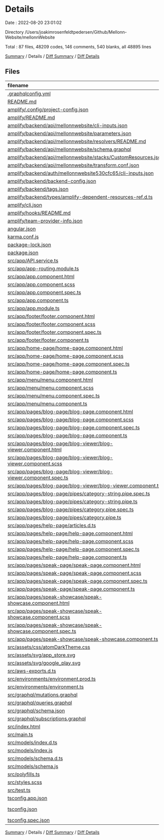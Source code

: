 # Details

Date : 2022-08-20 23:01:02

Directory /Users/joakimrosenfeldtpedersen/Github/Mellonn-Website/mellonnWebsite

Total : 87 files,  48209 codes, 146 comments, 540 blanks, all 48895 lines

[Summary](results.md) / Details / [Diff Summary](diff.md) / [Diff Details](diff-details.md)

## Files
| filename | language | code | comment | blank | total |
| :--- | :--- | ---: | ---: | ---: | ---: |
| [.graphqlconfig.yml](/.graphqlconfig.yml) | YAML | 15 | 0 | 1 | 16 |
| [README.md](/README.md) | Markdown | 14 | 0 | 14 | 28 |
| [amplify/.config/project-config.json](/amplify/.config/project-config.json) | JSON | 17 | 0 | 0 | 17 |
| [amplify/README.md](/amplify/README.md) | Markdown | 7 | 0 | 2 | 9 |
| [amplify/backend/api/mellonnwebsite/cli-inputs.json](/amplify/backend/api/mellonnwebsite/cli-inputs.json) | JSON | 23 | 0 | 0 | 23 |
| [amplify/backend/api/mellonnwebsite/parameters.json](/amplify/backend/api/mellonnwebsite/parameters.json) | JSON | 6 | 0 | 0 | 6 |
| [amplify/backend/api/mellonnwebsite/resolvers/README.md](/amplify/backend/api/mellonnwebsite/resolvers/README.md) | Markdown | 2 | 0 | 0 | 2 |
| [amplify/backend/api/mellonnwebsite/schema.graphql](/amplify/backend/api/mellonnwebsite/schema.graphql) | GraphQL | 10 | 0 | 1 | 11 |
| [amplify/backend/api/mellonnwebsite/stacks/CustomResources.json](/amplify/backend/api/mellonnwebsite/stacks/CustomResources.json) | JSON | 58 | 0 | 1 | 59 |
| [amplify/backend/api/mellonnwebsite/transform.conf.json](/amplify/backend/api/mellonnwebsite/transform.conf.json) | JSON | 10 | 0 | 0 | 10 |
| [amplify/backend/auth/mellonnwebsite530cfc65/cli-inputs.json](/amplify/backend/auth/mellonnwebsite530cfc65/cli-inputs.json) | JSON | 72 | 0 | 0 | 72 |
| [amplify/backend/backend-config.json](/amplify/backend/backend-config.json) | JSON | 53 | 0 | 0 | 53 |
| [amplify/backend/tags.json](/amplify/backend/tags.json) | JSON | 10 | 0 | 0 | 10 |
| [amplify/backend/types/amplify-dependent-resources-ref.d.ts](/amplify/backend/types/amplify-dependent-resources-ref.d.ts) | TypeScript | 20 | 0 | 0 | 20 |
| [amplify/cli.json](/amplify/cli.json) | JSON | 62 | 0 | 0 | 62 |
| [amplify/hooks/README.md](/amplify/hooks/README.md) | Markdown | 4 | 0 | 4 | 8 |
| [amplify/team-provider-info.json](/amplify/team-provider-info.json) | JSON | 33 | 0 | 0 | 33 |
| [angular.json](/angular.json) | JSON | 141 | 0 | 1 | 142 |
| [karma.conf.js](/karma.conf.js) | JavaScript | 37 | 6 | 2 | 45 |
| [package-lock.json](/package-lock.json) | JSON | 41,794 | 0 | 1 | 41,795 |
| [package.json](/package.json) | JSON | 45 | 0 | 1 | 46 |
| [src/app/API.service.ts](/src/app/API.service.ts) | TypeScript | 542 | 3 | 26 | 571 |
| [src/app/app-routing.module.ts](/src/app/app-routing.module.ts) | TypeScript | 19 | 0 | 3 | 22 |
| [src/app/app.component.html](/src/app/app.component.html) | HTML | 4 | 0 | 2 | 6 |
| [src/app/app.component.scss](/src/app/app.component.scss) | SCSS | 0 | 0 | 1 | 1 |
| [src/app/app.component.spec.ts](/src/app/app.component.spec.ts) | TypeScript | 31 | 0 | 5 | 36 |
| [src/app/app.component.ts](/src/app/app.component.ts) | TypeScript | 9 | 0 | 2 | 11 |
| [src/app/app.module.ts](/src/app/app.module.ts) | TypeScript | 40 | 0 | 3 | 43 |
| [src/app/footer/footer.component.html](/src/app/footer/footer.component.html) | HTML | 29 | 0 | 6 | 35 |
| [src/app/footer/footer.component.scss](/src/app/footer/footer.component.scss) | SCSS | 83 | 0 | 21 | 104 |
| [src/app/footer/footer.component.spec.ts](/src/app/footer/footer.component.spec.ts) | TypeScript | 18 | 0 | 6 | 24 |
| [src/app/footer/footer.component.ts](/src/app/footer/footer.component.ts) | TypeScript | 11 | 0 | 5 | 16 |
| [src/app/home-page/home-page.component.html](/src/app/home-page/home-page.component.html) | HTML | 1 | 0 | 0 | 1 |
| [src/app/home-page/home-page.component.scss](/src/app/home-page/home-page.component.scss) | SCSS | 0 | 0 | 1 | 1 |
| [src/app/home-page/home-page.component.spec.ts](/src/app/home-page/home-page.component.spec.ts) | TypeScript | 20 | 0 | 6 | 26 |
| [src/app/home-page/home-page.component.ts](/src/app/home-page/home-page.component.ts) | TypeScript | 11 | 0 | 5 | 16 |
| [src/app/menu/menu.component.html](/src/app/menu/menu.component.html) | HTML | 13 | 0 | 0 | 13 |
| [src/app/menu/menu.component.scss](/src/app/menu/menu.component.scss) | SCSS | 157 | 3 | 33 | 193 |
| [src/app/menu/menu.component.spec.ts](/src/app/menu/menu.component.spec.ts) | TypeScript | 18 | 0 | 6 | 24 |
| [src/app/menu/menu.component.ts](/src/app/menu/menu.component.ts) | TypeScript | 11 | 0 | 5 | 16 |
| [src/app/pages/blog-page/blog-page.component.html](/src/app/pages/blog-page/blog-page.component.html) | HTML | 76 | 0 | 1 | 77 |
| [src/app/pages/blog-page/blog-page.component.scss](/src/app/pages/blog-page/blog-page.component.scss) | SCSS | 257 | 1 | 53 | 311 |
| [src/app/pages/blog-page/blog-page.component.spec.ts](/src/app/pages/blog-page/blog-page.component.spec.ts) | TypeScript | 20 | 0 | 6 | 26 |
| [src/app/pages/blog-page/blog-page.component.ts](/src/app/pages/blog-page/blog-page.component.ts) | TypeScript | 78 | 0 | 12 | 90 |
| [src/app/pages/blog-page/blog-viewer/blog-viewer.component.html](/src/app/pages/blog-page/blog-viewer/blog-viewer.component.html) | HTML | 12 | 0 | 2 | 14 |
| [src/app/pages/blog-page/blog-viewer/blog-viewer.component.scss](/src/app/pages/blog-page/blog-viewer/blog-viewer.component.scss) | SCSS | 31 | 0 | 6 | 37 |
| [src/app/pages/blog-page/blog-viewer/blog-viewer.component.spec.ts](/src/app/pages/blog-page/blog-viewer/blog-viewer.component.spec.ts) | TypeScript | 18 | 0 | 6 | 24 |
| [src/app/pages/blog-page/blog-viewer/blog-viewer.component.ts](/src/app/pages/blog-page/blog-viewer/blog-viewer.component.ts) | TypeScript | 70 | 1 | 12 | 83 |
| [src/app/pages/blog-page/pipes/category-string.pipe.spec.ts](/src/app/pages/blog-page/pipes/category-string.pipe.spec.ts) | TypeScript | 7 | 0 | 2 | 9 |
| [src/app/pages/blog-page/pipes/category-string.pipe.ts](/src/app/pages/blog-page/pipes/category-string.pipe.ts) | TypeScript | 14 | 0 | 6 | 20 |
| [src/app/pages/blog-page/pipes/category.pipe.spec.ts](/src/app/pages/blog-page/pipes/category.pipe.spec.ts) | TypeScript | 7 | 0 | 2 | 9 |
| [src/app/pages/blog-page/pipes/category.pipe.ts](/src/app/pages/blog-page/pipes/category.pipe.ts) | TypeScript | 25 | 0 | 8 | 33 |
| [src/app/pages/help-page/articles.d.ts](/src/app/pages/help-page/articles.d.ts) | TypeScript | 10 | 0 | 1 | 11 |
| [src/app/pages/help-page/help-page.component.html](/src/app/pages/help-page/help-page.component.html) | HTML | 0 | 37 | 2 | 39 |
| [src/app/pages/help-page/help-page.component.scss](/src/app/pages/help-page/help-page.component.scss) | SCSS | 94 | 0 | 20 | 114 |
| [src/app/pages/help-page/help-page.component.spec.ts](/src/app/pages/help-page/help-page.component.spec.ts) | TypeScript | 18 | 0 | 6 | 24 |
| [src/app/pages/help-page/help-page.component.ts](/src/app/pages/help-page/help-page.component.ts) | TypeScript | 39 | 2 | 9 | 50 |
| [src/app/pages/speak-page/speak-page.component.html](/src/app/pages/speak-page/speak-page.component.html) | HTML | 166 | 0 | 6 | 172 |
| [src/app/pages/speak-page/speak-page.component.scss](/src/app/pages/speak-page/speak-page.component.scss) | SCSS | 363 | 1 | 82 | 446 |
| [src/app/pages/speak-page/speak-page.component.spec.ts](/src/app/pages/speak-page/speak-page.component.spec.ts) | TypeScript | 18 | 0 | 6 | 24 |
| [src/app/pages/speak-page/speak-page.component.ts](/src/app/pages/speak-page/speak-page.component.ts) | TypeScript | 11 | 0 | 5 | 16 |
| [src/app/pages/speak-showcase/speak-showcase.component.html](/src/app/pages/speak-showcase/speak-showcase.component.html) | HTML | 10 | 0 | 1 | 11 |
| [src/app/pages/speak-showcase/speak-showcase.component.scss](/src/app/pages/speak-showcase/speak-showcase.component.scss) | SCSS | 30 | 0 | 4 | 34 |
| [src/app/pages/speak-showcase/speak-showcase.component.spec.ts](/src/app/pages/speak-showcase/speak-showcase.component.spec.ts) | TypeScript | 20 | 0 | 6 | 26 |
| [src/app/pages/speak-showcase/speak-showcase.component.ts](/src/app/pages/speak-showcase/speak-showcase.component.ts) | TypeScript | 134 | 11 | 33 | 178 |
| [src/assets/css/atomDarkTheme.css](/src/assets/css/atomDarkTheme.css) | CSS | 110 | 7 | 26 | 143 |
| [src/assets/svg/app_store.svg](/src/assets/svg/app_store.svg) | XML | 46 | 0 | 1 | 47 |
| [src/assets/svg/google_play.svg](/src/assets/svg/google_play.svg) | XML | 112 | 1 | 1 | 114 |
| [src/aws-exports.d.ts](/src/aws-exports.d.ts) | TypeScript | 2 | 0 | 0 | 2 |
| [src/environments/environment.prod.ts](/src/environments/environment.prod.ts) | TypeScript | 3 | 0 | 1 | 4 |
| [src/environments/environment.ts](/src/environments/environment.ts) | TypeScript | 3 | 11 | 3 | 17 |
| [src/graphql/mutations.graphql](/src/graphql/mutations.graphql) | GraphQL | 54 | 1 | 1 | 56 |
| [src/graphql/queries.graphql](/src/graphql/queries.graphql) | GraphQL | 67 | 1 | 1 | 69 |
| [src/graphql/schema.json](/src/graphql/schema.json) | JSON | 2,484 | 0 | 0 | 2,484 |
| [src/graphql/subscriptions.graphql](/src/graphql/subscriptions.graphql) | GraphQL | 45 | 1 | 1 | 47 |
| [src/index.html](/src/index.html) | HTML | 25 | 3 | 4 | 32 |
| [src/main.ts](/src/main.ts) | TypeScript | 12 | 0 | 5 | 17 |
| [src/models/index.d.ts](/src/models/index.d.ts) | TypeScript | 18 | 0 | 6 | 24 |
| [src/models/index.js](/src/models/index.js) | JavaScript | 6 | 1 | 4 | 11 |
| [src/models/schema.d.ts](/src/models/schema.d.ts) | TypeScript | 2 | 0 | 1 | 3 |
| [src/models/schema.js](/src/models/schema.js) | JavaScript | 109 | 0 | 0 | 109 |
| [src/polyfills.ts](/src/polyfills.ts) | TypeScript | 5 | 47 | 6 | 58 |
| [src/styles.scss](/src/styles.scss) | SCSS | 46 | 1 | 10 | 57 |
| [src/test.ts](/src/test.ts) | TypeScript | 18 | 4 | 5 | 27 |
| [tsconfig.app.json](/tsconfig.app.json) | JSON | 14 | 1 | 1 | 16 |
| [tsconfig.json](/tsconfig.json) | JSON with Comments | 33 | 1 | 1 | 35 |
| [tsconfig.spec.json](/tsconfig.spec.json) | JSON | 17 | 1 | 1 | 19 |

[Summary](results.md) / Details / [Diff Summary](diff.md) / [Diff Details](diff-details.md)